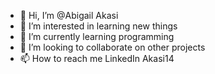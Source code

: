 - 👋 Hi, I’m @Abigail Akasi
- 👀 I’m interested in learning new things
- 🌱 I’m currently learning programming
- 💞️ I’m looking to collaborate on other projects
- 📫 How to reach me LinkedIn Akasi14

<!---
Akasi14/Akasi14 is a ✨ special ✨ repository because its `README.md` (this file) appears on your GitHub profile.
You can click the Preview link to take a look at your changes.
--->
